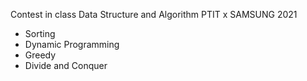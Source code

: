 Contest in class Data Structure and Algorithm PTIT x SAMSUNG 2021
- Sorting
- Dynamic Programming
- Greedy
- Divide and Conquer
